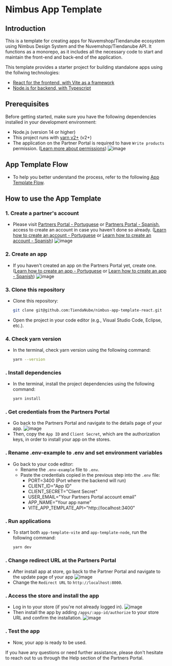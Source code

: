 # Nimbus App Template

## Introduction
This is a template for creating apps for Nuvemshop/Tiendanube ecosystem using Nimbus Design System and the Nuvemshop/Tiendanube API. It functions as a monorepo, as it includes all the necessary code to start and maintain the front-end and back-end of the application.

This template provides a starter project for building standalone apps using the follwing technologies:
 - [React for the frontend, with Vite as a framework](https://github.com/TiendaNube/nimbus-app-template-react/blob/main/packages/app-template-vite/README.md)
 - [Node.js for backend, with Typescript](https://github.com/TiendaNube/nimbus-app-template-react/blob/main/packages/app-template-node/README.md)

## Prerequisites
Before getting started, make sure you have the following dependencies installed in your development environment:

- Node.js (version 14 or higher)
- This project runs with <a href="https://yarnpkg.com/getting-started/migration#step-by-step" target="_blank">yarn v2+</a> (v2+)
- The application on the Partner Portal is required to have `Write products` permission. (<a href="https://tiendanube.github.io/api-documentation/authentication#scopes" target="_blank">Learn more about permissions</a>)
![image](https://github.com/TiendaNube/nimbus-app-template-react/assets/68255205/80f0bf4e-c55e-4288-b64c-eafce5816cb1)


## App Template Flow
- To help you better understand the process, refer to the following <a href="https://miro.com/app/board/uXjVMGmp9Zs=/?share_link_id=535177540410" target="_blank">App Template Flow</a>.

## How to use the App Template
### 1. Create a partner's account
- Please visit <a href="https://partners.nuvemshop.com.br" target="_blank">Partners Portal - Portuguese</a> or <a href="https://partners.tiendanube.com" target="_blank">Partners Portal - Spanish</a>, access  to create an account in case you haven't done so already. (<a href="https://atendimento.nuvemshop.com.br/pt_BR/parceiros-tecnologicos/guia-detalhes-do-programa-de-parceiros-tecnologicos">Learn how to create an account - Portuguese</a> or <a href="https://ayuda.tiendanube.com/es_ES/socios-tecnologicos/en-que-consiste-el-programa-de-socios-tecnologicos-de-tiendanube">Learn how to create an account - Spanish</a>)
![image](https://github.com/TiendaNube/nimbus-app-template-react/assets/68255205/3f92d269-0209-4eba-ae9f-1d13d6d91644)


### 2. Create an app
- If you haven't created an app on the Partners Portal yet, create one. (<a href="https://atendimento.nuvemshop.com.br/pt_BR/parceiros-tecnologicos/como-fazer-um-aplicativo-para-a-loja-de-aplicativos-nuvemshop">Learn how to create an app - Portuguese</a> or <a href="https://ayuda.tiendanube.com/socios-tecnologicos/como-creo-una-aplicacion-para-tiendanube">Learn how to create an app - Spanish</a>)
![image](https://github.com/TiendaNube/nimbus-app-template-react/assets/68255205/36b6a6d8-e74c-4521-b452-f7f6aa034c96)


### 3. Clone this repository
- Clone this repository:
  ```bash
  git clone git@github.com:TiendaNube/nimbus-app-template-react.git
  ```
- Open the project in your code editor (e.g., Visual Studio Code, Eclipse, etc.).


### 4. Check yarn version
- In the terminal, check yarn version using the following command:
  ```bash
  yarn --version
  ```

### . Install dependencies
- In the terminal, install the project dependencies using the following command:
  ```bash
  yarn install
  ```
### . Get credentials from the Partners Portal
- Go back to the Partners Portal and navigate to the details page of your app.
![image](https://github.com/TiendaNube/nimbus-app-template-react/assets/68255205/b0a9ab0f-8a74-4df1-be30-5b4663375680)
- Then, copy the `App ID` and `Client Secret`, which are the authorization keys, in order to install your app on the stores.


### . Rename .env-example to .env and set environment variables
- Go back to your code editor:
  - Rename the `.env-example` file to `.env`.
  - Paste the credentials copied in the previous step into the `.env` file:
    - PORT=3400 (Port where the backend will run)
    - CLIENT_ID="App ID"
    - CLIENT_SECRET="Client Secret"
    - USER_EMAIL="Your Partners Portal account email"
    - APP_NAME="Your app name"
    - VITE_APP_TEMPLATE_API="http://localhost:3400"

### . Run applications
- To start both `app-template-vite` and `app-template-node`, run the following command:
  ```bash
  yarn dev
  ```

### . Change redirect URL at the Partners Portal
- After install app at store, go back to the Partner Portal and navigate to the update page of your app
![image](https://github.com/TiendaNube/nimbus-app-template-react/assets/68255205/d687d3d0-ef40-4a3f-ae29-03786d9cc3fd)
- Change the `Redirect URL` to `http://localhost:8000`.

### . Access the store and install the app
- Log in to your store (if you're not already logged in).
![image](https://github.com/TiendaNube/nimbus-app-template-react/assets/68255205/51fa8cfa-7bee-4a7b-a61d-69d277f0e314)
- Then install the app by adding `/apps/:app-id/authorize` to your store URL and confirm the installation.
![image](https://github.com/TiendaNube/nimbus-app-template-react/assets/68255205/328ac0b6-2890-4568-9a4d-a3ed367ff39f)


### . Test the app
- Now, your app is ready to be used.

If you have any questions or need further assistance, please don't hesitate to reach out to us through the Help section of the Partners Portal.
